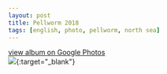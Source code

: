 ```yaml
---
layout: post
title: Pellworm 2018
tags: [english, photo, pellworm, north sea]
---
```

[view album on Google Photos  
![](https://lh3.googleusercontent.com/neqbGGiqcA6lMpcIzBZTwbrroLcmaosa_7c5hcv-m5KhhlIFlgLBf5ta4JcMhQPKzYHfR9cYczVv1bFj00JuGRx9odUui12Kx9bZI5QINrzEQPWJghjkYRTtodL5zPx13ISm2vQlNWKqtL5n9yEYqHFxf2Y6AplmrmnWH75WgXh88vGPKgZlb6SLGFlY7drj97CsdRi258e_KOntlLeMLwSusxJzmHcYkBPRjR11qwzNG8zK_5esg3uQRqB8Tcw34_aZiJkxxLrH8wa7no-unYof41DXH1AbKPrbjtYnvJIs-8EGLtizrLryfRRjUtxMQpSltvd4Adjz-TMfmdX5Jv8ujdzQTTPVaLac0i7t70-9uLCP7pahNkEGxzoZwkhYSxxSgiKquHGUkh-f6R7AyyMRhPaaO9yEBeYuCuknxuuNd5p-ElhFZYkfqlBnM7oNGrMlHOZLgFoVYBey0n7YQF7JQij8qLihhSPbolaueTrUIZzRJHP_I95kkLZjiU2LSqeEi4FzrbITP014EwUy2doP6SRsxonPFIkWq18Vz1fsV25sxhjwxx9BZt_0Jnmd8IPfs5i2h9tTd-UemWJOOIfoaOD-RnySIdUZMYiR7-tIbhGBoOa2knNy06mK1_NHA3HJXlwBnxoDkradqmbqHsIfW71IvZuiI_1qbEVxCyWAhLiYbFjanzv1cs5_3u4tIzyyFi3_M0_Z7A8mbQ=w400)](https://photos.app.goo.gl/rSFGU2yLVjGFCnj26){:target="_blank"}